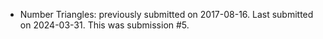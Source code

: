 * Number Triangles: previously submitted on 2017-08-16. Last submitted on 2024-03-31. This was submission #5.
